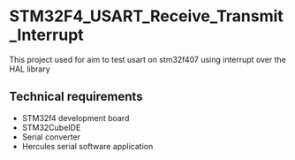 # STM32F4_USART_Receive_Transmit_Interrupt
 This project used for aim to test usart on stm32f407 using interrupt over the HAL library
 
## Technical requirements

* STM32f4 development board
* STM32CubeIDE
* Serial converter 
* Hercules serial software application 

